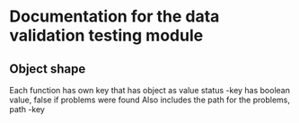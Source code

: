 # Documentation for the data validation testing module

## Object shape
Each function has own key that has object as value
status -key has boolean value, false if problems were found
Also includes the path for the problems, path -key
